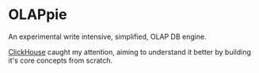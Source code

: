 # OLAPpie

An experimental write intensive, simplified, OLAP DB engine.

[ClickHouse](https://github.com/ClickHouse/ClickHouse) caught my attention, aiming to understand it better by building it's core concepts from scratch.
